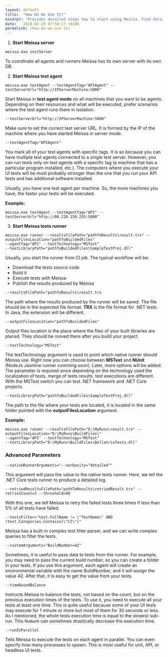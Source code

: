 ```yaml
---
layout: default
title:  "How Do We Use It?"
excerpt: "Provides detailed steps how to start using Meissa. Find detailed explanations for all keywords, available arguments."
date:   2018-02-20 07:50:17 +0200
permalink: /how-do-we-use-it/
---
```

1. **Start Meissa server**
```
meissa.exe initServer
```

To coordinate all agents and runners Meissa has its own server with its own DB.


2. **Start Meissa test agent**
```
meissa.exe testAgent --testAgentTag="APIAgent" --testServerUrl="http://IPServerMachine:5000"
```

Start Meissa in **test agent mode** on all machines that you want to be agents. Depending on their resources and what will be executed, prefer scenarios where the test agent runs there in isolation. 
```
--testServerUrl="http://IPServerMachine:5000"
```
Make sure to set the correct test server URL. It is formed by the IP of the machine where you have started Meissa in server mode.
```
--testAgentTag="APIAgent"
```
You mark all of your test agents with specific tags. It is so because you can have multiple test agents connected to a single test server. However, you can run tests only on test agents with a specific tag (a machine that has a particular program installed, etc.). The computers where you execute your UI tests will be most probably stronger than the one that you run your API tests and has additional software installed.

Usually, you have one test agent per machine. So, the more machines you have, the faster your tests will be executed.

**Example:**
```
meissa.exe testAgent --testAgentTag="API" --testServerUrl="http://00.220.159.255:5000"
```

3. **Start Meissa tests runner**
```
meissa.exe runner --resultsFilePath="pathToResults\result.trx" --outputFilesLocation="pathToBuildedFiles" 
--agentTag="API" --testTechnology="MSTest" 
--testLibraryPath="pathToBuildedFiles\SampleTestProj.dll"
```

Usually, you start the runner from CI job. The typical workflow will be: 
- Download the tests source code
- Build it
- Execute tests with Meissa
- Publish the results produced by Meissa

```
--resultsFilePath="pathToResults\result.trx
```
The path where the results produced by the runner will be saved. The file should be in the expected file format. **TRX** is the file format for .NET tests. In Java, the extension will be different.

```
--outputFilesLocation="pathToBuildedFiles"
```
Output files location is the place where the files of your built libraries are placed. They should be moved there after you build your project.

```
--testTechnology="MSTest"
```
The testTechnology argument is used to point which native runner should Meissa use. Right now you can choose between **MSTest** and **NUnit** (NodeJs Jasmine runner comming soon). Later, more options will be added. The parameter is required since depending on the technology used the localization of tests, merge of tests results, test executions are different. With the MSTest switch you can test .NET framework and .NET Core projects.
```
--testLibraryPath="pathToBuildedFiles\SampleTestProj.dll"
```
The path to the file where your tests are located, it is located in the same folder pointed with the **outputFilesLocation** argument.

**Example:**
```
meissa.exe runner --resultsFilePath="D:\MyRuns\result.trx" --outputFilesLocation="D:\MyRuns\BuildFiles\" 
--agentTag="API" --testTechnology="MSTest" 
--testLibraryPath="D:\MyRuns\BuildFiles\BellatrixTests.dll"
```
### Advanced Parameters ###
```
--nativeRunnerArguments="--verbosity="detailed""
``` 

This argument will pass the value to the native tests runner. Here, we tell the .NET Core tests runner to produce a detailed log.

```
--retriedResultsFilePath="pathToResults\retriedResult.trx" --retriesCount=3 --threshold=90
```

With this one, we tell Meissa to retry the failed tests three times if less than 5% of all tests have failed.
```
--testsFilter="test.FullName != \"TestName\" AND !test.Categories.Contains(\"CI\")"
```

Meissa has a built-in complex test filter parser, and we can write complex queries to filter the tests. 
```
--customArguments="BuildNumber=42" 
```

Sometimes, it is useful to pass data to tests from the runner. For example, you may need to pass the current build number, so you can create a folder in your tests. If you use this argument, each agent will create an environmental variable with the name BuildNumber, and it will assign the value 42. After that, it is easy to get the value from your tests.
```
--timeBasedBalance
```

Instructs Meissa to balance the tests, not based on the count, but on the previous execution times of the tests. To use it, you need to execute all your tests at least one time. This is quite useful because some of your UI tests may execute for 1 minute or more but most of them for 30 seconds or less. As I mentioned, the whole tests execution time is equal to the slowest sub-run. This feature can sometimes drastically decrease the execution time. 
```
--runInParallel
```

Tells Meissa to execute the tests on each agent in parallel. You can even specify how many processes to spawn. This is most useful for unit, API, or headless UI tests. 
